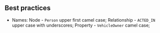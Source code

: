 Best practices
-

* Names:
  Node         - `Person` upper first camel case;
  Relationship - `ACTED_IN` upper case with underscores;
  Property     - `VehicleOwner` camel case;
